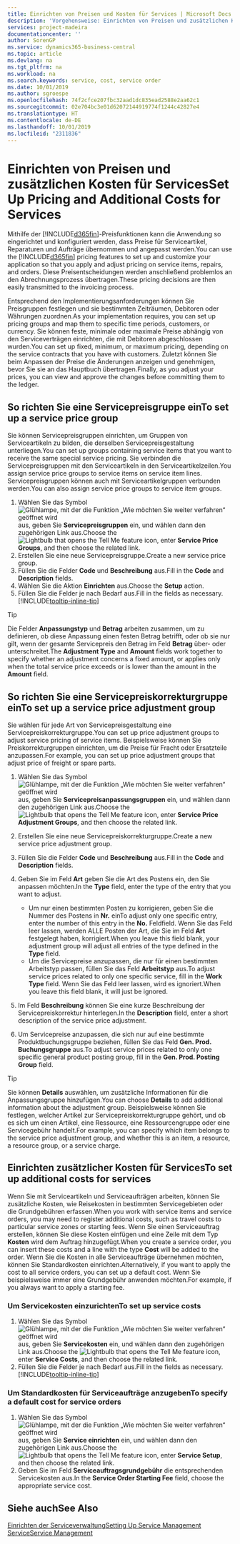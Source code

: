 ```yaml
---
title: Einrichten von Preisen und Kosten für Services | Microsoft Docs
description: 'Vorgehensweise: Einrichten von Preisen und zusätzlichen Kosten für Services.'
services: project-madeira
documentationcenter: ''
author: SorenGP
ms.service: dynamics365-business-central
ms.topic: article
ms.devlang: na
ms.tgt_pltfrm: na
ms.workload: na
ms.search.keywords: service, cost, service order
ms.date: 10/01/2019
ms.author: sgroespe
ms.openlocfilehash: 74f2cfce207fbc32aad1dc835ead2588e2aa62c1
ms.sourcegitcommit: 02e704bc3e01d62072144919774f1244c42827e4
ms.translationtype: HT
ms.contentlocale: de-DE
ms.lasthandoff: 10/01/2019
ms.locfileid: "2311836"
---
```

# <a name="set-up-pricing-and-additional-costs-for-services"></a><span data-ttu-id="840cd-103">Einrichten von Preisen und zusätzlichen Kosten für Services</span><span class="sxs-lookup"><span data-stu-id="840cd-103">Set Up Pricing and Additional Costs for Services</span></span>
<span data-ttu-id="840cd-104">Mithilfe der [!INCLUDE[d365fin](includes/d365fin_md.md)]-Preisfunktionen kann die Anwendung so eingerichtet und konfiguriert werden, dass Preise für Serviceartikel, Reparaturen und Aufträge übernommen und angepasst werden.</span><span class="sxs-lookup"><span data-stu-id="840cd-104">You can use the [!INCLUDE[d365fin](includes/d365fin_md.md)] pricing features to set up and customize your application so that you apply and adjust pricing on service items, repairs, and orders.</span></span> <span data-ttu-id="840cd-105">Diese Preisentscheidungen werden anschließend problemlos an den Abrechnungsprozess übertragen.</span><span class="sxs-lookup"><span data-stu-id="840cd-105">These pricing decisions are then easily transmitted to the invoicing process.</span></span>  
  
<span data-ttu-id="840cd-106">Entsprechend den Implementierungsanforderungen können Sie Preisgruppen festlegen und sie bestimmten Zeiträumen, Debitoren oder Währungen zuordnen.</span><span class="sxs-lookup"><span data-stu-id="840cd-106">As your implementation requires, you can set up pricing groups and map them to specific time periods, customers, or currency.</span></span> <span data-ttu-id="840cd-107">Sie können feste, minimale oder maximale Preise abhängig von den Serviceverträgen einrichten, die mit Debitoren abgeschlossen wurden.</span><span class="sxs-lookup"><span data-stu-id="840cd-107">You can set up fixed, minimum, or maximum pricing, depending on the service contracts that you have with customers.</span></span> <span data-ttu-id="840cd-108">Zuletzt können Sie beim Anpassen der Preise die Änderungen anzeigen und genehmigen, bevor Sie sie an das Hauptbuch übertragen.</span><span class="sxs-lookup"><span data-stu-id="840cd-108">Finally, as you adjust your prices, you can view and approve the changes before committing them to the ledger.</span></span>  

## <a name="to-set-up-a-service-price-group"></a><span data-ttu-id="840cd-109">So richten Sie eine Servicepreisgruppe ein</span><span class="sxs-lookup"><span data-stu-id="840cd-109">To set up a service price group</span></span>
<span data-ttu-id="840cd-110">Sie können Servicepreisgruppen einrichten, um Gruppen von Serviceartikeln zu bilden, die derselben Servicepreisgestaltung unterliegen.</span><span class="sxs-lookup"><span data-stu-id="840cd-110">You can set up groups containing service items that you want to receive the same special service pricing.</span></span> <span data-ttu-id="840cd-111">Sie verbinden die Servicepreisgruppen mit den Serviceartikeln in den Serviceartikelzeilen.</span><span class="sxs-lookup"><span data-stu-id="840cd-111">You assign service price groups to service items on service item lines.</span></span> <span data-ttu-id="840cd-112">Servicepreisgruppen können auch mit Serviceartikelgruppen verbunden werden.</span><span class="sxs-lookup"><span data-stu-id="840cd-112">You can also assign service price groups to service item groups.</span></span>  

1. <span data-ttu-id="840cd-113">Wählen Sie das Symbol ![Glühlampe, mit der die Funktion „Wie möchten Sie weiter verfahren“ geöffnet wird](media/ui-search/search_small.png "Wie möchten Sie weiter verfahren?") aus, geben Sie **Servicepreisgruppen** ein, und wählen dann den zugehörigen Link aus.</span><span class="sxs-lookup"><span data-stu-id="840cd-113">Choose the ![Lightbulb that opens the Tell Me feature](media/ui-search/search_small.png "Tell me what you want to do") icon, enter **Service Price Groups**, and then choose the related link.</span></span>  
2. <span data-ttu-id="840cd-114">Erstellen Sie eine neue Servicepreisgruppe.</span><span class="sxs-lookup"><span data-stu-id="840cd-114">Create a new service price group.</span></span>  
3. <span data-ttu-id="840cd-115">Füllen Sie die Felder **Code** und **Beschreibung** aus.</span><span class="sxs-lookup"><span data-stu-id="840cd-115">Fill in the **Code** and **Description** fields.</span></span>  
4. <span data-ttu-id="840cd-116">Wählen Sie die Aktion **Einrichten** aus.</span><span class="sxs-lookup"><span data-stu-id="840cd-116">Choose the **Setup** action.</span></span>  
2. <span data-ttu-id="840cd-117">Füllen Sie die Felder je nach Bedarf aus.</span><span class="sxs-lookup"><span data-stu-id="840cd-117">Fill in the fields as necessary.</span></span> [!INCLUDE[tooltip-inline-tip](includes/tooltip-inline-tip_md.md)]  

 > [!Tip]
 > <span data-ttu-id="840cd-118">Die Felder **Anpassungstyp** und **Betrag** arbeiten zusammen, um zu definieren, ob diese Anpassung einen festen Betrag betrifft, oder ob sie nur gilt, wenn der gesamte Servicepreis den Betrag im Feld **Betrag** über- oder unterschreitet.</span><span class="sxs-lookup"><span data-stu-id="840cd-118">The **Adjustment Type** and **Amount** fields work together to specify whether an adjustment concerns a fixed amount, or applies only when the total service price exceeds or is lower than the amount in the **Amount** field.</span></span>  

## <a name="to-set-up-a-service-price-adjustment-group"></a><span data-ttu-id="840cd-119">So richten Sie eine Servicepreiskorrekturgruppe ein</span><span class="sxs-lookup"><span data-stu-id="840cd-119">To set up a service price adjustment group</span></span>  
<span data-ttu-id="840cd-120">Sie wählen für jede Art von Servicepreisgestaltung eine Servicepreiskorrekturgruppe.</span><span class="sxs-lookup"><span data-stu-id="840cd-120">You can set up price adjustment groups to adjust service pricing of service items.</span></span> <span data-ttu-id="840cd-121">Beispielsweise können Sie Preiskorrekturgruppen einrichten, um die Preise für Fracht oder Ersatzteile anzupassen.</span><span class="sxs-lookup"><span data-stu-id="840cd-121">For example, you can set up price adjustment groups that adjust price of freight or spare parts.</span></span>  
  
1. <span data-ttu-id="840cd-122">Wählen Sie das Symbol ![Glühlampe, mit der die Funktion „Wie möchten Sie weiter verfahren“ geöffnet wird](media/ui-search/search_small.png "Wie möchten Sie weiter verfahren?") aus, geben Sie **Servicepreisanpassungsgruppen** ein, und wählen dann den zugehörigen Link aus.</span><span class="sxs-lookup"><span data-stu-id="840cd-122">Choose the ![Lightbulb that opens the Tell Me feature](media/ui-search/search_small.png "Tell me what you want to do") icon, enter **Service Price Adjustment Groups**, and then choose the related link.</span></span>  
2. <span data-ttu-id="840cd-123">Erstellen Sie eine neue Servicepreiskorrekturgruppe.</span><span class="sxs-lookup"><span data-stu-id="840cd-123">Create a new service price adjustment group.</span></span>  
3. <span data-ttu-id="840cd-124">Füllen Sie die Felder **Code** und **Beschreibung** aus.</span><span class="sxs-lookup"><span data-stu-id="840cd-124">Fill in the **Code** and **Description** fields.</span></span>  
4. <span data-ttu-id="840cd-125">Geben Sie im Feld **Art** geben Sie die Art des Postens ein, den Sie anpassen möchten.</span><span class="sxs-lookup"><span data-stu-id="840cd-125">In the **Type** field, enter the type of the entry that you want to adjust.</span></span>  
  
    * <span data-ttu-id="840cd-126">Um nur einen bestimmten Posten zu korrigieren, geben Sie die Nummer des Postens in **Nr.** ein</span><span class="sxs-lookup"><span data-stu-id="840cd-126">To adjust only one specific entry, enter the number of this entry in the **No.**</span></span> <span data-ttu-id="840cd-127">Feld</span><span class="sxs-lookup"><span data-stu-id="840cd-127">field.</span></span> <span data-ttu-id="840cd-128">Wenn Sie das Feld leer lassen, werden ALLE Posten der Art, die Sie im Feld **Art** festgelegt haben, korrigiert.</span><span class="sxs-lookup"><span data-stu-id="840cd-128">When you leave this field blank, your adjustment group will adjust all entries of the type defined in the **Type** field.</span></span>  
    * <span data-ttu-id="840cd-129">Um die Servicepreise anzupassen, die nur für einen bestimmten Arbeitstyp passen, füllen Sie das Feld **Arbeitstyp** aus.</span><span class="sxs-lookup"><span data-stu-id="840cd-129">To adjust service prices related to only one specific service, fill in the **Work Type** field.</span></span> <span data-ttu-id="840cd-130">Wenn Sie das Feld leer lassen, wird es ignoriert.</span><span class="sxs-lookup"><span data-stu-id="840cd-130">When you leave this field blank, it will just be ignored.</span></span>  
  
5. <span data-ttu-id="840cd-131">Im Feld **Beschreibung** können Sie eine kurze Beschreibung der Servicepreiskorrektur hinterlegen.</span><span class="sxs-lookup"><span data-stu-id="840cd-131">In the **Description** field, enter a short description of the service price adjustment.</span></span>  
6. <span data-ttu-id="840cd-132">Um Servicepreise anzupassen, die sich nur auf eine bestimmte Produktbuchungsgruppe beziehen, füllen Sie das Feld **Gen. Prod. Buchungsgruppe** aus.</span><span class="sxs-lookup"><span data-stu-id="840cd-132">To adjust service prices related to only one specific general product posting group, fill in the **Gen. Prod. Posting Group** field.</span></span>

> [!Tip]
> <span data-ttu-id="840cd-133">Sie können **Details** auswählen, um zusätzliche Informationen für die Anpassungsgruppe hinzufügen.</span><span class="sxs-lookup"><span data-stu-id="840cd-133">You can choose **Details** to add additional information about the adjustment group.</span></span> <span data-ttu-id="840cd-134">Beispielsweise können Sie festlegen, welcher Artikel zur Servicepreiskorrekturgruppe gehört, und ob es sich um einen Artikel, eine Ressource, eine Ressourcengruppe oder eine Servicegebühr handelt.</span><span class="sxs-lookup"><span data-stu-id="840cd-134">For example, you can specify which item belongs to the service price adjustment group, and whether this is an item, a resource, a resource group, or a service charge.</span></span>  

## <a name="to-set-up-additional-costs-for-services"></a><span data-ttu-id="840cd-135">Einrichten zusätzlicher Kosten für Services</span><span class="sxs-lookup"><span data-stu-id="840cd-135">To set up additional costs for services</span></span>
<span data-ttu-id="840cd-136">Wenn Sie mit Serviceartikeln und Serviceaufträgen arbeiten, können Sie zusätzliche Kosten, wie Reisekosten in bestimmten Servicegebieten oder die Grundgebühren erfassen.</span><span class="sxs-lookup"><span data-stu-id="840cd-136">When you work with service items and service orders, you may need to register additional costs, such as travel costs to particular service zones or starting fees.</span></span> <span data-ttu-id="840cd-137">Wenn Sie einen Serviceauftrag erstellen, können Sie diese Kosten einfügen und eine Zeile mit dem Typ **Kosten** wird dem Auftrag hinzugefügt.</span><span class="sxs-lookup"><span data-stu-id="840cd-137">When you create a service order, you can insert these costs and a line with the type **Cost** will be added to the order.</span></span> <span data-ttu-id="840cd-138">Wenn Sie die Kosten in alle Serviceaufträge übernehmen möchten, können Sie Standardkosten einrichten.</span><span class="sxs-lookup"><span data-stu-id="840cd-138">Alternatively, if you want to apply the cost to all service orders, you can set up a default cost.</span></span> <span data-ttu-id="840cd-139">Wenn Sie beispielsweise immer eine Grundgebühr anwenden möchten.</span><span class="sxs-lookup"><span data-stu-id="840cd-139">For example, if you always want to apply a starting fee.</span></span>
  
### <a name="to-set-up-service-costs"></a><span data-ttu-id="840cd-140">Um Servicekosten einzurichten</span><span class="sxs-lookup"><span data-stu-id="840cd-140">To set up service costs</span></span>
1. <span data-ttu-id="840cd-141">Wählen Sie das Symbol ![Glühlampe, mit der die Funktion „Wie möchten Sie weiter verfahren“ geöffnet wird](media/ui-search/search_small.png "Wie möchten Sie weiter verfahren?") aus, geben Sie **Servicekosten** ein, und wählen dann den zugehörigen Link aus.</span><span class="sxs-lookup"><span data-stu-id="840cd-141">Choose the ![Lightbulb that opens the Tell Me feature](media/ui-search/search_small.png "Tell me what you want to do") icon, enter **Service Costs**, and then choose the related link.</span></span> 
2. <span data-ttu-id="840cd-142">Füllen Sie die Felder je nach Bedarf aus.</span><span class="sxs-lookup"><span data-stu-id="840cd-142">Fill in the fields as necessary.</span></span> [!INCLUDE[tooltip-inline-tip](includes/tooltip-inline-tip_md.md)]  

### <a name="to-specify-a-default-cost-for-service-orders"></a><span data-ttu-id="840cd-143">Um Standardkosten für Serviceaufträge anzugeben</span><span class="sxs-lookup"><span data-stu-id="840cd-143">To specify a default cost for service orders</span></span>
1. <span data-ttu-id="840cd-144">Wählen Sie das Symbol ![Glühlampe, mit der die Funktion „Wie möchten Sie weiter verfahren“ geöffnet wird](media/ui-search/search_small.png "Wie möchten Sie weiter verfahren?") aus, geben Sie **Service einrichten** ein, und wählen dann den zugehörigen Link aus.</span><span class="sxs-lookup"><span data-stu-id="840cd-144">Choose the ![Lightbulb that opens the Tell Me feature](media/ui-search/search_small.png "Tell me what you want to do") icon, enter **Service Setup**, and then choose the related link.</span></span> 
2. <span data-ttu-id="840cd-145">Geben Sie im Feld **Serviceauftragsgrundgebühr** die entsprechenden Servicekosten aus.</span><span class="sxs-lookup"><span data-stu-id="840cd-145">In the **Service Order Starting Fee** field, choose the appropriate service cost.</span></span>

## <a name="see-also"></a><span data-ttu-id="840cd-146">Siehe auch</span><span class="sxs-lookup"><span data-stu-id="840cd-146">See Also</span></span>
[<span data-ttu-id="840cd-147">Einrichten der Serviceverwaltung</span><span class="sxs-lookup"><span data-stu-id="840cd-147">Setting Up Service Management</span></span>](service-setup-service.md)  
[<span data-ttu-id="840cd-148">Service</span><span class="sxs-lookup"><span data-stu-id="840cd-148">Service Management</span></span>](service-service.md)  
